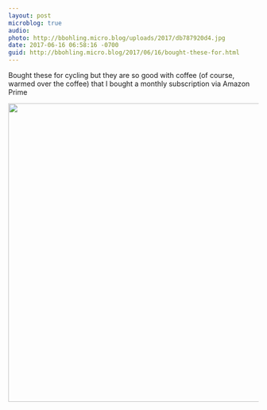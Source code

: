 ```yaml
---
layout: post
microblog: true
audio: 
photo: http://bbohling.micro.blog/uploads/2017/db787920d4.jpg
date: 2017-06-16 06:58:16 -0700
guid: http://bbohling.micro.blog/2017/06/16/bought-these-for.html
---
```

Bought these for cycling but they are so good with coffee (of course, warmed over the coffee) that I bought a monthly subscription via Amazon Prime

<img src="http://bbohling.micro.blog/uploads/2017/db787920d4.jpg" width="600" height="600" style="height: auto" />
